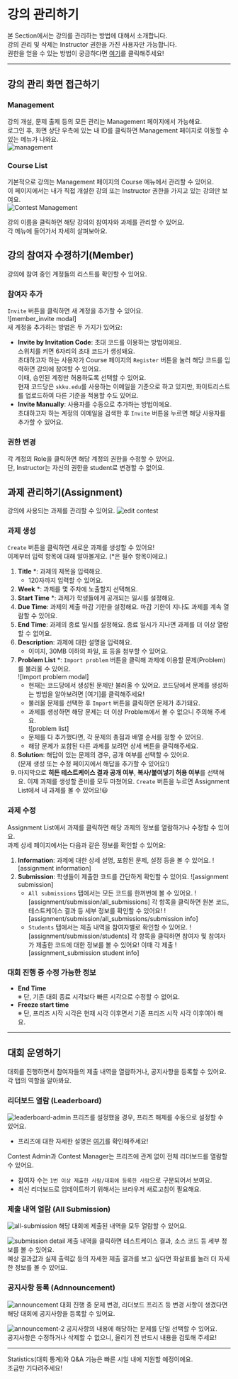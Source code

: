 # 강의 관리하기

본 Section에서는 강의를 관리하는 방법에 대해서 소개합니다.   
강의 관리 및 삭제는 Instructor 권한을 가진 사용자만 가능합니다.    
권한을 얻을 수 있는 방법이 궁금하다면 [여기](https://docs.codedang.com/user/contest-role-250404.html#contest-admin-%E1%84%80%E1%85%AF%E1%86%AB%E1%84%92%E1%85%A1%E1%86%AB-%E1%84%92%E1%85%AC%E1%86%A8%E1%84%83%E1%85%B3%E1%86%A8-%E1%84%87%E1%85%A1%E1%86%BC%E1%84%87%E1%85%A5%E1%86%B8)를 클릭해주세요!    

---

## 강의 관리 화면 접근하기

### Management
강의 개설, 문제 출제 등의 모든 관리는 Management 페이지에서 가능해요.   
로그인 후, 화면 상단 우측에 있는 내 ID를 클릭하면 Management 페이지로 이동할 수 있는 메뉴가 나와요.   
![management](https://github.com/user-attachments/assets/eb0c6024-eb52-4761-acf6-9496ead5cd93)

### Course List
기본적으로 강의는 Management 페이지의 Course 메뉴에서 관리할 수 있어요.   
이 페이지에서는 내가 직접 개설한 강의 또는 Instructor 권한을 가지고 있는 강의만 보여요.   
![Contest Management](https://github.com/user-attachments/assets/c52d5bb4-997a-487b-93d1-f20fcf379395)  

강의 이름을 클릭하면 해당 강의의 참여자와 과제를 관리할 수 있어요.  
각 메뉴에 들어가서 자세히 살펴보아요.

## 강의 참여자 수정하기(Member)
강의에 참여 중인 계정들의 리스트를 확인할 수 있어요.  

### 참여자 추가
`Invite` 버튼을 클릭하면 새 계정을 추가할 수 있어요.  
![member_invite modal]  
새 계정을 추가하는 방법은 두 가지가 있어요:  
  - **Invite by Invitation Code**: 초대 코드를 이용하는 방법이에요.  
    스위치를 켜면 6자리의 초대 코드가 생성돼요.  
    초대하고자 하는 사용자가 Course 페이지의 `Register`  버튼을 눌러 해당 코드를 입력하면 강의에 참여할 수 있어요.  
    이때, 승인된 계정만 허용하도록 선택할 수 있어요.  
    현재 코드당은 `skku.edu`를 사용하는 이메일을 기준으로 하고 있지만, 화이트리스트를 업로드하여 다른 기준을 적용할 수도 있어요.  
  - **Invite Manually**: 사용자를 수동으로 추가하는 방법이에요.  
    초대하고자 하는 계정의 이메일을 검색한 후 `Invite` 버튼을 누르면 해당 사용자를 추가할 수 있어요.  

### 권한 변경  
각 계정의 Role을 클릭하면 해당 계정의 권한을 수정할 수 있어요.  
단, Instructor는 자신의 권한을 student로 변경할 수 없어요.  

## 과제 관리하기(Assignment)
강의에 사용되는 과제를 관리할 수 있어요.
![edit contest](https://github.com/user-attachments/assets/e8b08862-f6d5-4808-9a6c-407a452d4e43)

### 과제 생성
`Create` 버튼을 클릭하면 새로운 과제를 생성할 수 있어요!  
이제부터 입력 항목에 대해 알아볼게요. (*은 필수 항목이에요.)  
 1. **Title** *: 과제의 제목을 입력해요.  
    - 120자까지 입력할 수 있어요.  
 2. **Week** *: 과제를 몇 주차에 노출할지 선택해요.  
 3. **Start Time** *: 과제가 학생들에게 공개되는 일시를 설정해요.  
 4. **Due Time**: 과제의 제출 마감 기한을 설정해요. 마감 기한이 지나도 과제를 계속 열람할 수 있어요.  
 5. **End Time**: 과제의 종료 일시를 설정해요. 종료 일시가 지나면 과제를 더 이상 열람할 수 없어요.
 6. **Description**: 과제에 대한 설명을 입력해요.
     - 이미지, 30MB 이하의 파일, 표 등을 첨부할 수 있어요.
 7. **Problem List** *: `Import problem` 버튼을 클릭해 과제에 이용할 문제(Problem)를 불러올 수 있어요.  
    ![Import problem modal]
     - 현재는 코드당에서 생성된 문제만 불러올 수 있어요. 코드당에서 문제를 생성하는 방법을 알아보려면 [여기]를 클릭해주세요!  
     - 불러올 문제를 선택한 후 `Import` 버튼을 클릭하면 문제가 추가돼요.  
     - 과제를 생성하면 해당 문제는 더 이상 Problem에서 볼 수 없으니 주의해 주세요.  
    ![problem list]  
     - 문제를 다 추가했다면, 각 문제의 총점과 배열 순서를 정할 수 있어요.  
     - 해당 문제가 포함된 다른 과제를 보려면 상세 버튼을 클릭해주세요.  
  8. **Solution**: 해답이 있는 문제의 경우, 공개 여부를 선택할 수 있어요.  
     (문제 생성 또는 수정 페이지에서 해답을 추가할 수 있어요!)  
  9. 마지막으로 **히든 테스트케이스 결과 공개 여부**, **복사/붙여넣기 허용 여부**를 선택해요.
이제 과제를 생성할 준비를 모두 마쳤어요.
`Create` 버튼을 누르면 Assignment List에서 내 과제를 볼 수 있어요!😃

### 과제 수정
Assignment List에서 과제를 클릭하면 해당 과제의 정보를 열람하거나 수정할 수 있어요.  
과제 상세 페이지에서는 다음과 같은 정보를 확인할 수 있어요:  
1. **Information**: 과제에 대한 상세 설명, 포함된 문제, 설정 등을 볼 수 있어요.
   ![assignment information]
2. **Submission**: 학생들이 제출한 코드를 간단하게 확인할 수 있어요.
   ![assignment submission]
   - `All submissions` 탭에서는 모든 코드를 한꺼번에 볼 수 있어요. ![assignment/submission/all_submissions]
     각 항목을 클릭하면 원본 코드, 테스트케이스 결과 등 세부 정보를 확인할 수 있어요! ![assignment/submission/all_submissions/submission info]  
   - `Students` 탭에서는 제출 내역을 참여자별로 확인할 수 있어요. ![assignment/submission/students]
     각 항목을 클릭하면 참여자 및 참여자가 제출한 코드에 대한 정보를 볼 수 있어요! 이때 각 제출 ![assignment_submission student info]

### 대회 진행 중 수정 가능한 정보
- **End Time**    
  ※ 단, 기존 대회 종료 시각보다 빠른 시각으로 수정할 수 없어요.
- **Freeze start time**    
  ※ 단, 프리즈 시작 시각은 현재 시각 이후면서 기존 프리즈 시작 시각 이후여야 해요.

---

## 대회 운영하기

대회를 진행하면서 참여자들의 제출 내역을 열람하거나, 공지사항을 등록할 수 있어요.    
각 탭의 역할을 알아봐요.

### 리더보드 열람 (Leaderboard)
![leaderboard-admin](https://github.com/user-attachments/assets/9521fe1b-634a-492d-a432-7020c6b97219)
프리즈를 설정했을 경우, 프리즈 해제를 수동으로 설정할 수 있어요.
  - 프리즈에 대한 자세한 설명은 [여기](https://docs.codedang.com/user/contest-leaderboard-250404.html#%E1%84%85%E1%85%B5%E1%84%83%E1%85%A5%E1%84%87%E1%85%A9%E1%84%83%E1%85%B3%E1%84%8B%E1%85%B4-%E1%84%91%E1%85%B3%E1%84%85%E1%85%B5%E1%84%8C%E1%85%B3-freeze)를 확인해주세요!

Contest Admin과 Contest Manager는 프리즈에 관계 없이 전체 리더보드를 열람할 수 있어요.
  - 참여자 수는 `1번 이상 제출한 사람/대회에 등록한 사람`으로 구분되어서 보여요.
  - 최신 리더보드로 업데이트하기 위해서는 브라우저 새로고침이 필요해요.

### 제출 내역 열람 (All Submission)
![all-submission](https://github.com/user-attachments/assets/5f86b439-c3be-402b-8d9e-f261addb63fb)
해당 대회에 제출된 내역을 모두 열람할 수 있어요.    

![submission detail](https://github.com/user-attachments/assets/91e2e487-fa86-4860-9b95-5f7cd464265d)
제출 내역을 클릭하면 테스트케이스 결과, 소스 코드 등 세부 정보를 볼 수 있어요.    
예상 결과값과 실제 출력값 등의 자세한 제출 결과를 보고 싶다면 화살표를 눌러 더 자세한 정보를 볼 수 있어요.    

### 공지사항 등록 (Adnnouncement)
![announcement](https://github.com/user-attachments/assets/c320d005-4efa-4e81-871f-d910326a59ce)
대회 진행 중 문제 변경, 리더보드 프리즈 등 변경 사항이 생겼다면 해당 대회에 공지사항을 등록할 수 있어요.   

![announcement-2](https://github.com/user-attachments/assets/d4e129b9-bdf7-4a1a-b396-c3c167013c0a)
공지사항의 내용에 해당하는 문제를 단일 선택할 수 있어요.    
공지사항은 수정하거나 삭제할 수 없으니, 올리기 전 반드시 내용을 검토해 주세요!

---

Statistics(대회 통계)와 Q&A 기능은 빠른 시일 내에 지원할 예정이에요.   
조금만 기다려주세요!
